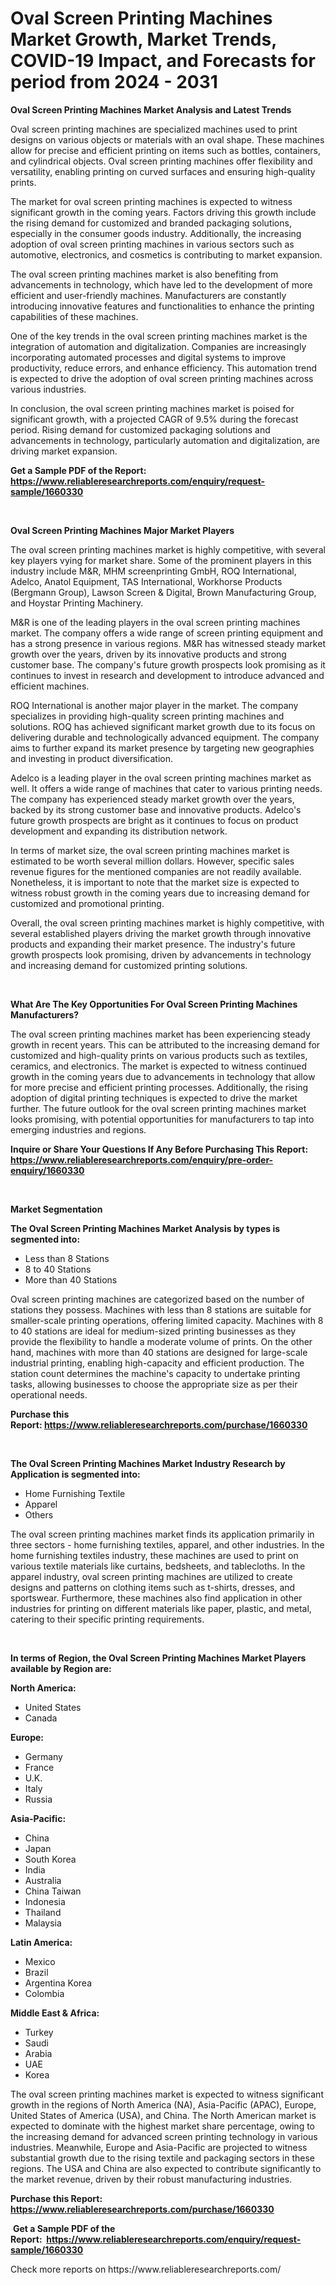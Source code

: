 <p><h1>Oval Screen Printing Machines Market Growth, Market Trends, COVID-19 Impact, and Forecasts for period from 2024 - 2031</h1></p><p><strong>Oval Screen Printing Machines Market Analysis and Latest Trends</strong></p>
<p><p>Oval screen printing machines are specialized machines used to print designs on various objects or materials with an oval shape. These machines allow for precise and efficient printing on items such as bottles, containers, and cylindrical objects. Oval screen printing machines offer flexibility and versatility, enabling printing on curved surfaces and ensuring high-quality prints.</p><p>The market for oval screen printing machines is expected to witness significant growth in the coming years. Factors driving this growth include the rising demand for customized and branded packaging solutions, especially in the consumer goods industry. Additionally, the increasing adoption of oval screen printing machines in various sectors such as automotive, electronics, and cosmetics is contributing to market expansion.</p><p>The oval screen printing machines market is also benefiting from advancements in technology, which have led to the development of more efficient and user-friendly machines. Manufacturers are constantly introducing innovative features and functionalities to enhance the printing capabilities of these machines.</p><p>One of the key trends in the oval screen printing machines market is the integration of automation and digitalization. Companies are increasingly incorporating automated processes and digital systems to improve productivity, reduce errors, and enhance efficiency. This automation trend is expected to drive the adoption of oval screen printing machines across various industries.</p><p>In conclusion, the oval screen printing machines market is poised for significant growth, with a projected CAGR of 9.5% during the forecast period. Rising demand for customized packaging solutions and advancements in technology, particularly automation and digitalization, are driving market expansion.</p></p>
<p><strong>Get a Sample PDF of the Report:&nbsp; <a href="https://www.reliableresearchreports.com/enquiry/request-sample/1660330">https://www.reliableresearchreports.com/enquiry/request-sample/1660330</a></strong></p>
<p>&nbsp;</p>
<p><strong>Oval Screen Printing Machines Major Market Players</strong></p>
<p><p>The oval screen printing machines market is highly competitive, with several key players vying for market share. Some of the prominent players in this industry include M&R, MHM screenprinting GmbH, ROQ International, Adelco, Anatol Equipment, TAS International, Workhorse Products (Bergmann Group), Lawson Screen & Digital, Brown Manufacturing Group, and Hoystar Printing Machinery.</p><p>M&R is one of the leading players in the oval screen printing machines market. The company offers a wide range of screen printing equipment and has a strong presence in various regions. M&R has witnessed steady market growth over the years, driven by its innovative products and strong customer base. The company's future growth prospects look promising as it continues to invest in research and development to introduce advanced and efficient machines.</p><p>ROQ International is another major player in the market. The company specializes in providing high-quality screen printing machines and solutions. ROQ has achieved significant market growth due to its focus on delivering durable and technologically advanced equipment. The company aims to further expand its market presence by targeting new geographies and investing in product diversification.</p><p>Adelco is a leading player in the oval screen printing machines market as well. It offers a wide range of machines that cater to various printing needs. The company has experienced steady market growth over the years, backed by its strong customer base and innovative products. Adelco's future growth prospects are bright as it continues to focus on product development and expanding its distribution network.</p><p>In terms of market size, the oval screen printing machines market is estimated to be worth several million dollars. However, specific sales revenue figures for the mentioned companies are not readily available. Nonetheless, it is important to note that the market size is expected to witness robust growth in the coming years due to increasing demand for customized and promotional printing.</p><p>Overall, the oval screen printing machines market is highly competitive, with several established players driving the market growth through innovative products and expanding their market presence. The industry's future growth prospects look promising, driven by advancements in technology and increasing demand for customized printing solutions.</p></p>
<p>&nbsp;</p>
<p><strong>What Are The Key Opportunities For Oval Screen Printing Machines Manufacturers?</strong></p>
<p><p>The oval screen printing machines market has been experiencing steady growth in recent years. This can be attributed to the increasing demand for customized and high-quality prints on various products such as textiles, ceramics, and electronics. The market is expected to witness continued growth in the coming years due to advancements in technology that allow for more precise and efficient printing processes. Additionally, the rising adoption of digital printing techniques is expected to drive the market further. The future outlook for the oval screen printing machines market looks promising, with potential opportunities for manufacturers to tap into emerging industries and regions.</p></p>
<p><strong>Inquire or Share Your Questions If Any Before Purchasing This Report: <a href="https://www.reliableresearchreports.com/enquiry/pre-order-enquiry/1660330">https://www.reliableresearchreports.com/enquiry/pre-order-enquiry/1660330</a></strong></p>
<p>&nbsp;</p>
<p><strong>Market Segmentation</strong></p>
<p><strong>The Oval Screen Printing Machines Market Analysis by types is segmented into:</strong></p>
<p><ul><li>Less than 8 Stations</li><li>8 to 40 Stations</li><li>More than 40 Stations</li></ul></p>
<p><p>Oval screen printing machines are categorized based on the number of stations they possess. Machines with less than 8 stations are suitable for smaller-scale printing operations, offering limited capacity. Machines with 8 to 40 stations are ideal for medium-sized printing businesses as they provide the flexibility to handle a moderate volume of prints. On the other hand, machines with more than 40 stations are designed for large-scale industrial printing, enabling high-capacity and efficient production. The station count determines the machine's capacity to undertake printing tasks, allowing businesses to choose the appropriate size as per their operational needs.</p></p>
<p><strong>Purchase this Report:&nbsp;<a href="https://www.reliableresearchreports.com/purchase/1660330">https://www.reliableresearchreports.com/purchase/1660330</a></strong></p>
<p>&nbsp;</p>
<p><strong>The Oval Screen Printing Machines Market Industry Research by Application is segmented into:</strong></p>
<p><ul><li>Home Furnishing Textile</li><li>Apparel</li><li>Others</li></ul></p>
<p><p>The oval screen printing machines market finds its application primarily in three sectors - home furnishing textiles, apparel, and other industries. In the home furnishing textiles industry, these machines are used to print on various textile materials like curtains, bedsheets, and tablecloths. In the apparel industry, oval screen printing machines are utilized to create designs and patterns on clothing items such as t-shirts, dresses, and sportswear. Furthermore, these machines also find application in other industries for printing on different materials like paper, plastic, and metal, catering to their specific printing requirements.</p></p>
<p>&nbsp;</p>
<p><strong>In terms of Region, the Oval Screen Printing Machines Market Players available by Region are:</strong></p>
<p>
    <p> <strong> North America: </strong>
        <ul>
            <li>United States</li>
            <li>Canada</li>
        </ul>
        </p> 
    <p> <strong> Europe: </strong>
        <ul>
            <li>Germany</li>
            <li>France</li>
            <li>U.K.</li>
            <li>Italy</li>
            <li>Russia</li>
        </ul>
        </p> 
    <p> <strong> Asia-Pacific: </strong>
        <ul>
            <li>China</li>
            <li>Japan</li>
            <li>South Korea</li>
            <li>India</li>
            <li>Australia</li>
            <li>China Taiwan</li>
            <li>Indonesia</li>
            <li>Thailand</li>
            <li>Malaysia</li>
        </ul>
        </p> 
    <p> <strong> Latin America: </strong>
        <ul>
            <li>Mexico</li>
            <li>Brazil</li>
            <li>Argentina Korea</li>
            <li>Colombia</li>
        </ul>
        </p> 
    <p> <strong> Middle East & Africa: </strong>
        <ul>
            <li>Turkey</li>
            <li>Saudi</li>
            <li>Arabia</li>
            <li>UAE</li>
            <li>Korea</li>
        </ul>
    </p>
    </p>
<p><p>The oval screen printing machines market is expected to witness significant growth in the regions of North America (NA), Asia-Pacific (APAC), Europe, United States of America (USA), and China. The North American market is expected to dominate with the highest market share percentage, owing to the increasing demand for advanced screen printing technology in various industries. Meanwhile, Europe and Asia-Pacific are projected to witness substantial growth due to the rising textile and packaging sectors in these regions. The USA and China are also expected to contribute significantly to the market revenue, driven by their robust manufacturing industries.</p></p>
<p><strong>Purchase this Report: <a href="https://www.reliableresearchreports.com/purchase/1660330">https://www.reliableresearchreports.com/purchase/1660330</a></strong></p>
<p>&nbsp;<strong>Get a Sample PDF of the Report:&nbsp;&nbsp;<a href="https://www.reliableresearchreports.com/enquiry/request-sample/1660330">https://www.reliableresearchreports.com/enquiry/request-sample/1660330</a></strong></p>
<p><strong></strong></p>
<p>Check more reports on https://www.reliableresearchreports.com/</p>